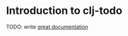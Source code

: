 # Introduction to clj-todo

TODO: write [great documentation](http://jacobian.org/writing/great-documentation/what-to-write/)
